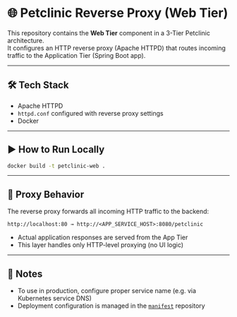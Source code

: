 # 🌐 Petclinic Reverse Proxy (Web Tier)

This repository contains the **Web Tier** component in a 3-Tier Petclinic architecture.  
It configures an HTTP reverse proxy (Apache HTTPD) that routes incoming traffic to the Application Tier (Spring Boot app).

---

## 🛠️ Tech Stack

- Apache HTTPD  
- `httpd.conf` configured with reverse proxy settings  
- Docker  

---

## ▶️ How to Run Locally

```bash
docker build -t petclinic-web .
```

---

## 🔧 Proxy Behavior

The reverse proxy forwards all incoming HTTP traffic to the backend:

```
http://localhost:80 → http://<APP_SERVICE_HOST>:8080/petclinic
```

- Actual application responses are served from the App Tier  
- This layer handles only HTTP-level proxying (no UI logic)

---

## 📂 Notes

- To use in production, configure proper service name (e.g. via Kubernetes service DNS)
- Deployment configuration is managed in the [`manifest`](https://github.com/sophie-in-the-cloud/petclinic-manifest) repository
